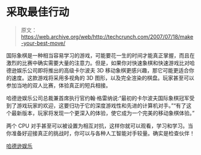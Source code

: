 # 采取最佳行动

> 原文：<https://web.archive.org/web/http://techcrunch.com/2007/07/18/make-your-best-move/>

国际象棋是一种相当容易学习的游戏，可能要花一生的时间才能真正掌握，而且在激烈的比赛中确实需要大量的注意力。但是，如果你对快速象棋和快速游戏比对哈德逊娱乐公司即将推出的高级卡尔波夫 3D 移动象棋更感兴趣，那它可能更适合你的速度。这款游戏将采用多视角的 3D 图形，以及完全渲染的棋盘。玩家甚至可以参加当地的双人比赛，体验真正的短兵相接。

哈德逊娱乐公司总裁兼首席执行官约翰·格雷纳说:“最初的卡尔波夫国际象棋冠军受到了游戏玩家的欢迎，这要归功于它的深度游戏性和先进的计算机对手。”“有了这个最新版本，玩家将发现一个更深入的体验，使它成为一个完美的移动象棋体验。”

两个 CPU 对手甚至可以被设置为相互对抗，这样你就可以观看，学习和学习。当你准备好迎接真正的挑战时，你可以与各种人工智能对手较量。确实是检查伙伴！

[哈德逊娱乐](https://web.archive.org/web/20210117123751/http://www.hudsonent.com/)
